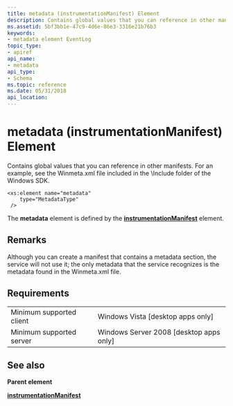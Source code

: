 ```yaml
---
title: metadata (instrumentationManifest) Element
description: Contains global values that you can reference in other manifests.
ms.assetid: 5bf3bb1e-47c9-4d6e-86e3-3316e21b76b3
keywords:
- metadata element EventLog
topic_type:
- apiref
api_name:
- metadata
api_type:
- Schema
ms.topic: reference
ms.date: 05/31/2018
api_location: 
---
```


# metadata (instrumentationManifest) Element

Contains global values that you can reference in other manifests. For an example, see the Winmeta.xml file included in the \\Include folder of the Windows SDK.

``` syntax
<xs:element name="metadata"
    type="MetadataType"
 />
```

The **metadata** element is defined by the [**instrumentationManifest**](eventmanifestschema-instrumentationmanifest-element.md) element.

## Remarks

Although you can create a manifest that contains a metadata section, the service will not use it; the only metadata that the service recognizes is the metadata found in the Winmeta.xml file.

## Requirements



|                                     |                                                      |
|-------------------------------------|------------------------------------------------------|
| Minimum supported client<br/> | Windows Vista \[desktop apps only\]<br/>       |
| Minimum supported server<br/> | Windows Server 2008 \[desktop apps only\]<br/> |



## See also

<dl> <dt>

**Parent element**
</dt> <dt>

[**instrumentationManifest**](eventmanifestschema-instrumentationmanifest-element.md)
</dt> </dl>

 

 





